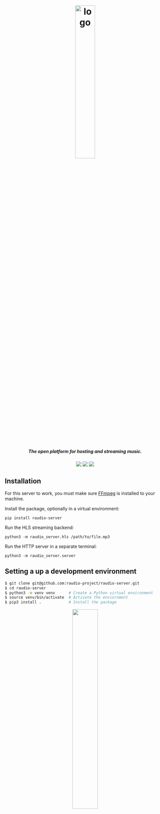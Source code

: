 <h1 align="center"><img src="https://raudio-project.github.io/assets/raudio_logo.png" alt="logo" width="35%"></h1>
<h5 align="center"><i align="center">The open platform for hosting and streaming music.</i></h5>

<p align="center">
  <img src="https://img.shields.io/badge/release-coming%20soon-blue">
  <img src="https://img.shields.io/github/license/raudio-project/raudio-server?color=red">
  <img src="https://img.shields.io/github/issues/raudio-project/raudio-server?color=green">
</p>

## Installation

For this server to work, you must make sure [FFmpeg](https://ffmpeg.org/)
is installed to your machine.

Install the package, optionally in a virtual environment:

`pip install raudio-server`

Run the HLS streaming backend:

`python3 -m raudio_server.hls /path/to/file.mp3`

Run the HTTP server in a separate terminal:

`python3 -m raudio_server.server`

## Setting a up a development environment
```sh
$ git clone git@github.com:raudio-project/raudio-server.git
$ cd raudio-server
$ python3 -m venv venv      # Create a Python virtual environment
$ source venv/bin/activate  # Activate the enviornment
$ pip3 install .            # Install the package
```

<p align="center">
<img src="https://yld.moe/raw/lOk.png" width="40%">
</p>
